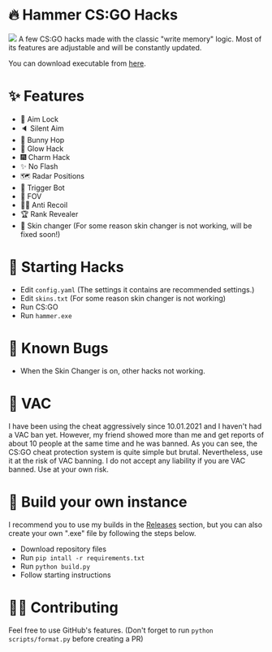 # 🔥 Hammer CS:GO Hacks
<img src="https://flat.badgen.net/badge/VAC/Undetected./green?icon=terminal">
A few CS:GO hacks made with the classic "write memory" logic. Most of its features are adjustable and will be constantly updated.

You can download executable from [here](https://github.com/barbarbar338/hammer-csgo-hack/releases).

# ✨ Features
- 🎯 Aim Lock
- 🔈 Silent Aim
- 🐇 Bunny Hop
- 🌠 Glow Hack
- 🎆 Charm Hack
- ✨ No Flash
- 🗺️ Radar Positions
- 🔫 Trigger Bot
- 🥽 FOV
- 🐱‍👤 Anti Recoil
- 🏆 Rank Revealer
- 🎀 Skin changer (For some reason skin changer is not working, will be fixed soon!)

# 🎈 Starting Hacks
- Edit `config.yaml` (The settings it contains are recommended settings.)
- Edit `skins.txt` (For some reason skin changer is not working)
- Run CS:GO
- Run `hammer.exe`

# 🔧 Known Bugs
- When the Skin Changer is on, other hacks not working.

# 🛑 VAC
I have been using the cheat aggressively since 10.01.2021 and I haven't had a VAC ban yet. However, my friend showed more than me and get reports of about 10 people at the same time and he was banned. As you can see, the CS:GO cheat protection system is quite simple but brutal. Nevertheless, use it at the risk of VAC banning. I do not accept any liability if you are VAC banned. Use at your own risk.

# 🧨 Build your own instance
I recommend you to use my builds in the [Releases](https://github.com/barbarbar338/hammer-csgo-hack/releases) section, but you can also create your own ".exe" file by following the steps below.
- Download repository files
- Run `pip intall -r requirements.txt`
- Run `python build.py`
- Follow starting instructions

# 🧛‍♀️ Contributing
Feel free to use GitHub's features. (Don't forget to run `python scripts/format.py` before creating a PR)
